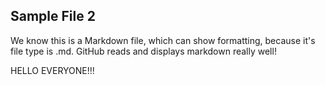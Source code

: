 ## Sample File 2

We know this is a Markdown file, which can show formatting, because it's file type is .md. GitHub reads and displays markdown really well! 


HELLO EVERYONE!!!